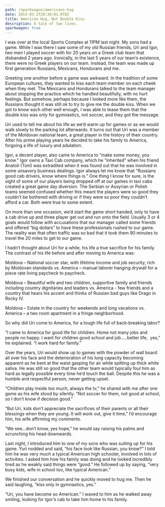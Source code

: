 ```yaml
---
path: /sparkwagon/americans-hug
date: 2013-03-2T20:30:01.978Z
title: American Hug, Not Double Kiss
description: A tale of two lives.
sparkwagon: true
---
```


I was over at the local Sports Complex at 11PM last night. My sons had a game. While I was there I saw some of my old Russian friends, Uri and Igor, two men I played soccer with for 20 years on a Greek club team that disbanded 2 years ago. Ironically, in the last 5 years of our team’s existence, there were no Greek players on our team. Instead, the team was made up first generation Russians, Mexicans, Hondurans and me.

Greeting one another before a game was awkward. In the tradition of some European cultures, they wanted to kiss each team member on each cheek when they met. The Mexicans and Hondurans talked to the team manager about stopping the practice which he handled beautifully, with no hurt feelings. But somehow, perhaps because I looked more like them, the Russians thought it was still ok to try to give me the double kiss. When we got to know each other well enough, I was able to tease them that the double kiss was only for gymnastics, not soccer, and they got the message.

Uri used to tell me about his life as we’d warm up for games or as we would walk slowly to the parking lot afterwards. It turns out that Uri was a member of the Moldovan national team, a great player in the history of their country. After his prime playing years he decided to take his family to America, forgoing a life of luxury and adulation.

Igor, a decent player, also came to America to “make some money, you know.” Igor owns a Taxi Cab company, which he “inherited” when his friend Anatoli (Toni) was extradited when it was found out that he was involved in some unsavory business dealings. Igor always let me know that “Russians good cab drivers, know where things is.” One thing I know for sure, is the sight of some of our players being dropped off at our games in taxi cabs created a great game day diversion. The Serbian or Assyrian or Polish teams seemed confused whether this meant the players were so good they couldn’t be bothered with driving or if they were so poor they couldn’t afford a car. Both were true to some extent.

On more than one occasion, we’d start the game short handed, only to have a cab drive up and three player get out and run onto the field. Usually 3 or 4 goals would follow with accusations that our manager called some friends and offered “big dollars” to have these professionals rushed to our game. The reality was that often traffic was so bad that it took them 90 minutes to travel the 20 miles to get to our game.

I hadn’t thought about Uri for a while, his life a true sacrifice for his family. The contrast of his life before and after moving to America was:

Moldova – National soccer star, with lifetime income and job security, rich by 
Moldovan standards vs. America – manual laborer hanging drywall for a piece rate living paycheck to paycheck.

Moldova – Beautiful wife and two children, supportive family and friends including country dignitaries and leaders vs. America - few friends and a country that hears his accent and thinks of Russian bad guys like Drago in Rocky IV.

Moldova – Estate in the country for weekends and long vacations vs. America – a two room apartment in a fringe neighborhood.

So why did Uri come to America, for a tough life full of back-breaking labor?

“I came to America for good life for children. Home not many jobs and people no happy. I want for children good school and job…..better life,  yes,” he explained. “I work hard for family.”

Over the years, Uri would show up to games with the powder of wall board all over his face and the deterioration of his lung capacity becoming apparent as he bent at the waist gasping for air while spitting up thick white saliva. He was still so good that the other team would typically foul him as hard as legally possible every time he’d touch the ball. Despite this he was a humble and respectful person, never getting upset.

“Children play inside too much, always the tv,” he shared with me after one game as his wife stood by silently. “Not soccer for them, not good at school, so I don’t know if decision good.”

“But Uri, kids don’t appreciate the sacrifices of their parents or all their blessings when they are young. It will work out, give it time,” I’d encourage him, his wife affirming my comments.

“We see…don’t know, yes hope,” he would say raising his palms and scrunching his head downwards.

Last night, I introduced him to one of my sons who was suiting up for his game. Yuri nodded and said, “his face look like Russian, you know?” I told him he was very much a typical American high schooler, involved in lots of activities. I asked him how his family was doing and he looked incredibly tired as he weakly said things were “good.” He followed up by saying, “very busy kids, wife in school too, like typical American.”

We finished our conversation and he quickly moved to hug me. Then he said laughing, “kiss only in gymnastics, yes.”

“Uri, you have become so American.” I waved to him as he walked away smiling, looking for Igor’s cab to take him home to his family.
